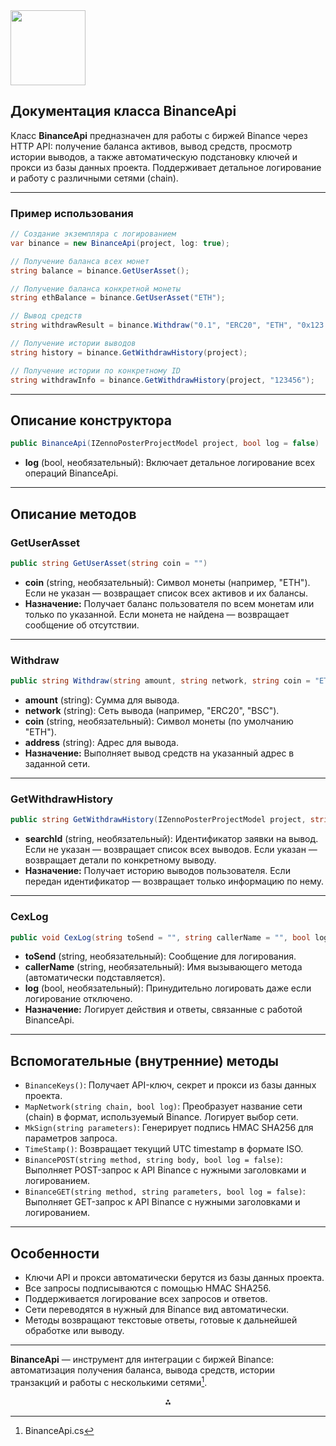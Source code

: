 <img src="https://r2cdn.perplexity.ai/pplx-full-logo-primary-dark%402x.png" class="logo" width="120"/>

## Документация класса BinanceApi

Класс **BinanceApi** предназначен для работы с биржей Binance через HTTP API: получение баланса активов, вывод средств, просмотр истории выводов, а также автоматическую подстановку ключей и прокси из базы данных проекта. Поддерживает детальное логирование и работу с различными сетями (chain).

---

### Пример использования

```csharp
// Создание экземпляра с логированием
var binance = new BinanceApi(project, log: true);

// Получение баланса всех монет
string balance = binance.GetUserAsset();

// Получение баланса конкретной монеты
string ethBalance = binance.GetUserAsset("ETH");

// Вывод средств
string withdrawResult = binance.Withdraw("0.1", "ERC20", "ETH", "0x123...");

// Получение истории выводов
string history = binance.GetWithdrawHistory(project);

// Получение истории по конкретному ID
string withdrawInfo = binance.GetWithdrawHistory(project, "123456");
```


---

## Описание конструктора

```csharp
public BinanceApi(IZennoPosterProjectModel project, bool log = false)
```

- **log** (bool, необязательный): Включает детальное логирование всех операций BinanceApi.

---

## Описание методов

### GetUserAsset

```csharp
public string GetUserAsset(string coin = "")
```

- **coin** (string, необязательный): Символ монеты (например, "ETH"). Если не указан — возвращает список всех активов и их балансы.
- **Назначение:** Получает баланс пользователя по всем монетам или только по указанной. Если монета не найдена — возвращает сообщение об отсутствии.

---

### Withdraw

```csharp
public string Withdraw(string amount, string network, string coin = "ETH", string address = "")
```

- **amount** (string): Сумма для вывода.
- **network** (string): Сеть вывода (например, "ERC20", "BSC").
- **coin** (string, необязательный): Символ монеты (по умолчанию "ETH").
- **address** (string): Адрес для вывода.
- **Назначение:** Выполняет вывод средств на указанный адрес в заданной сети.

---

### GetWithdrawHistory

```csharp
public string GetWithdrawHistory(IZennoPosterProjectModel project, string searchId = "")
```

- **searchId** (string, необязательный): Идентификатор заявки на вывод. Если не указан — возвращает список всех выводов. Если указан — возвращает детали по конкретному выводу.
- **Назначение:** Получает историю выводов пользователя. Если передан идентификатор — возвращает только информацию по нему.

---

### CexLog

```csharp
public void CexLog(string toSend = "", string callerName = "", bool log = false)
```

- **toSend** (string, необязательный): Сообщение для логирования.
- **callerName** (string, необязательный): Имя вызывающего метода (автоматически подставляется).
- **log** (bool, необязательный): Принудительно логировать даже если логирование отключено.
- **Назначение:** Логирует действия и ответы, связанные с работой BinanceApi.

---

## Вспомогательные (внутренние) методы

- `BinanceKeys()`: Получает API-ключ, секрет и прокси из базы данных проекта.
- `MapNetwork(string chain, bool log)`: Преобразует название сети (chain) в формат, используемый Binance. Логирует выбор сети.
- `MkSign(string parameters)`: Генерирует подпись HMAC SHA256 для параметров запроса.
- `TimeStamp()`: Возвращает текущий UTC timestamp в формате ISO.
- `BinancePOST(string method, string body, bool log = false)`: Выполняет POST-запрос к API Binance с нужными заголовками и логированием.
- `BinanceGET(string method, string parameters, bool log = false)`: Выполняет GET-запрос к API Binance с нужными заголовками и логированием.

---

## Особенности

- Ключи API и прокси автоматически берутся из базы данных проекта.
- Все запросы подписываются с помощью HMAC SHA256.
- Поддерживается логирование всех запросов и ответов.
- Сети переводятся в нужный для Binance вид автоматически.
- Методы возвращают текстовые ответы, готовые к дальнейшей обработке или выводу.

---

**BinanceApi** — инструмент для интеграции с биржей Binance: автоматизация получения баланса, вывода средств, истории транзакций и работы с несколькими сетями[^1].

<div style="text-align: center">⁂</div>

[^1]: BinanceApi.cs

[^2]: https://www.binance.com/en/binance-api

[^3]: https://codepal.ai/code-generator/query/f3AMZ6Qh/csharp-binance-api

[^4]: https://docs.binance.us

[^5]: https://developers.binance.com/docs/binance-spot-api-docs/rest-api

[^6]: https://python-binance.readthedocs.io/en/latest/binance.html

[^7]: https://pub.dev/documentation/binance_pay/latest/binance_pay/BinancePay-class.html

[^8]: https://blog.csdn.net/weixin_33660045/article/details/148358781

[^9]: https://hexdocs.pm/binance_api/BinanceApi.html

[^10]: https://github.com/kleninmaxim/binance-api

[^11]: https://algotrading101.com/learn/binance-python-api-guide/

